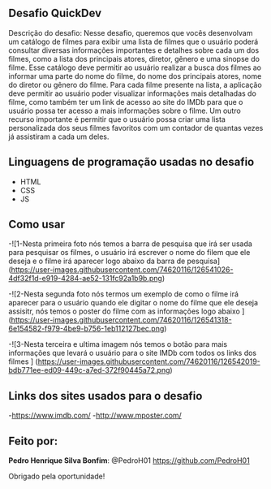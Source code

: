 ## Desafio QuickDev
 
Descrição do desafio: Nesse desafio, queremos que vocês desenvolvam um catálogo de
filmes para exibir uma lista de filmes que o usuário poderá
consultar diversas informações importantes e detalhes sobre cada
um dos filmes, como a lista dos principais atores, diretor, gênero e
uma sinopse do filme.
Esse catálogo deve permitir ao usuário realizar a busca dos filmes
ao informar uma parte do nome do filme, do nome dos principais
atores, nome do diretor ou gênero do filme.
Para cada filme presente na lista, a aplicação deve permitir ao
usuário poder visualizar informações mais detalhadas do filme,
como também ter um link de acesso ao site do IMDb para que o
usuário possa ter acesso a mais informações sobre o filme.
Um outro recurso importante é permitir que o usuário possa criar
uma lista personalizada dos seus filmes favoritos com um contador
de quantas vezes já assistiram a cada um deles.
  
## Linguagens de programação usadas no desafio  
 
* HTML
* CSS
* JS
 
## Como usar
 
 -![1-Nesta primeira foto nós temos a barra de pesquisa que irá ser usada para pesquisar os filmes, o usuário irá escrever o nome do filem que ele deseja e o filme irá aparecer logo abaixo da barra de pesquisa]
(https://user-images.githubusercontent.com/74620116/126541026-4df32f1d-e919-4284-ae52-131fc92a1b9b.png)

-![2-Nesta segunda foto nós termos um exemplo de como o filme irá aparecer para o usuário quando ele digitar o nome do filme que ele deseja assisitr, nós temos o poster do filme com as informações logo abaixo ]
(https://user-images.githubusercontent.com/74620116/126541318-6e154582-f979-4be9-b756-1eb112127bec.png)

-![3-Nesta terceira e ultima imagem nós temos o botão para mais informações que levará o usuário para o site IMDb com todos os links dos filmes ]
(https://user-images.githubusercontent.com/74620116/126542019-bdb771ee-ed09-449c-a7ed-372f90445a72.png)
 
## Links dos sites usados para o desafio
 
 -https://www.imdb.com/
 -http://www.mposter.com/
   
## Feito por:
 
 **Pedro Henrique Silva Bonfim**: @PedroH01 https://github.com/PedroH01
 
Obrigado pela oportunidade!
